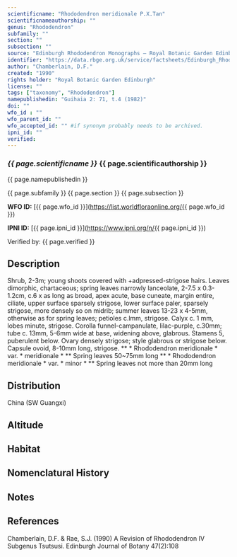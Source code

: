 ```yaml
---
scientificname: "Rhododendron meridionale P.X.Tan"
scientificnameauthorship: ""
genus: "Rhododendron"
subfamily: ""
section: ""
subsection: ""
source: "Edinburgh Rhododendron Monographs – Royal Botanic Garden Edinburgh"
identifier: "https://data.rbge.org.uk/service/factsheets/Edinburgh_Rhododendron_Monographs.xhtml"
author: "Chamberlain, D.F."
created: "1990"
rights holder: "Royal Botanic Garden Edinburgh"
license: ""
tags: ["taxonomy", "Rhododendron"]
namepublishedin: "Guihaia 2: 71, t.4 (1982)"
doi: ""
wfo_id : ""
wfo_parent_id: ""
wfo_accepted_id: "" #if synonym probably needs to be archived.                      
ipni_id: ""
verified:
---
```

### _{{ page.scientificname }}_ {{ page.scientificauthorship }}
 {{ page.namepublishedin }}

{{ page.subfamily }} {{ page.section }} {{ page.subsection }}

**WFO ID:** [{{ page.wfo_id }}](https://list.worldfloraonline.org/{{ page.wfo_id }})

**IPNI ID:** [{{ page.ipni_id }}](https://www.ipni.org/n/{{ page.ipni_id }})

Verified by: {{ page.verified }}



## Description
Shrub, 2-3m; young shoots covered with +adpressed-strigose hairs. Leaves dimorphic, chartaceous; spring leaves narrowly lanceolate, 2-7.5 x 0.3-1.2cm, c.6 x as long as broad, apex acute, base cuneate, margin entire, ciliate, upper surface sparsely strigose, lower surface paler, sparsely strigose, more densely so on midrib; summer leaves 13-23 x 4-5mm, otherwise as for spring leaves; petioles c.lmm, strigose. Calyx c. 1 mm, lobes minute, strigose. Corolla funnel-campanulate, lilac-purple, c.30mm; tube c. 13mm, 5-6mm wide at base, widening above, glabrous. Stamens 5, puberulent below. Ovary densely strigose; style glabrous or strigose below. Capsule ovoid, 8-10mm long, strigose. ** * Rhododendron meridionale * var. * meridionale * ** Spring leaves 50~75mm long ** * Rhododendron meridionale * var. * minor * ** Spring leaves not more than 20mm long

## Distribution
China (SW Guangxi)

## Altitude


## Habitat


## Nomenclatural History

                       
## Notes


## References

Chamberlain, D.F. & Rae, S.J. (1990) A Revision of Rhododendron IV Subgenus Tsutsusi. Edinburgh Journal of Botany 47(2):108
